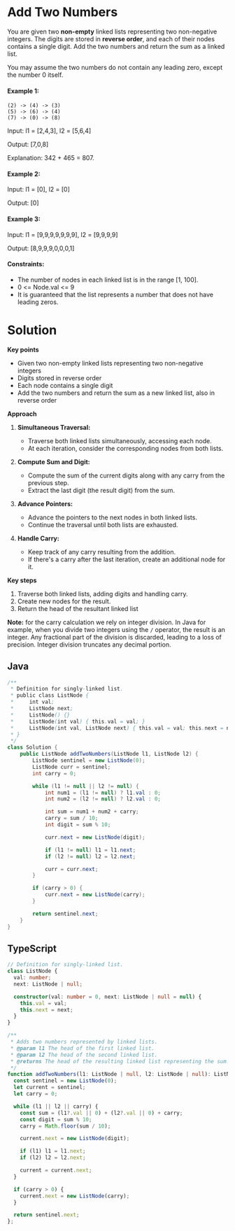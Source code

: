 # Add Two Numbers

You are given two **non-empty** linked lists representing two non-negative integers. The digits are stored in **reverse order**, and each of their nodes contains a single digit. Add the two numbers and return the sum as a linked list.

You may assume the two numbers do not contain any leading zero, except the number 0 itself.

#### Example 1:

```
(2) -> (4) -> (3)
(5) -> (6) -> (4)
(7) -> (0) -> (8)
```
Input: l1 = [2,4,3], l2 = [5,6,4]

Output: [7,0,8]

Explanation: 342 + 465 = 807.

#### Example 2:

Input: l1 = [0], l2 = [0]

Output: [0]

#### Example 3:

Input: l1 = [9,9,9,9,9,9,9], l2 = [9,9,9,9]

Output: [8,9,9,9,0,0,0,1]

#### Constraints:

- The number of nodes in each linked list is in the range [1, 100].
- 0 <= Node.val <= 9
- It is guaranteed that the list represents a number that does not have leading zeros.

# Solution

**Key points**

- Given two non-empty linked lists representing two non-negative integers
- Digits stored in reverse order
- Each node contains a single digit
- Add the two numbers and return the sum as a new linked list, also in reverse order

**Approach**

1. **Simultaneous Traversal:**
   - Traverse both linked lists simultaneously, accessing each node.
   - At each iteration, consider the corresponding nodes from both lists.

2. **Compute Sum and Digit:**
   - Compute the sum of the current digits along with any carry from the previous step.
   - Extract the last digit (the result digit) from the sum.

3. **Advance Pointers:**
   - Advance the pointers to the next nodes in both linked lists.
   - Continue the traversal until both lists are exhausted.

4. **Handle Carry:**
   - Keep track of any carry resulting from the addition.
   - If there's a carry after the last iteration, create an additional node for it.

**Key steps**

1. Traverse both linked lists, adding digits and handling carry.
2. Create new nodes for the result.
3. Return the head of the resultant linked list

**Note:** for the carry calculation we rely on integer division. In Java for example, when you divide two integers using the `/` operator, the result is an integer. Any fractional part of the division is discarded, leading to a loss of precision. Integer division truncates any decimal portion.

## Java

```java
/**
 * Definition for singly-linked list.
 * public class ListNode {
 *     int val;
 *     ListNode next;
 *     ListNode() {}
 *     ListNode(int val) { this.val = val; }
 *     ListNode(int val, ListNode next) { this.val = val; this.next = next; }
 * }
 */
class Solution {
    public ListNode addTwoNumbers(ListNode l1, ListNode l2) {
        ListNode sentinel = new ListNode(0);
        ListNode curr = sentinel;
        int carry = 0;

        while (l1 != null || l2 != null) {
            int num1 = (l1 != null) ? l1.val : 0;
            int num2 = (l2 != null) ? l2.val : 0;

            int sum = num1 + num2 + carry;
            carry = sum / 10;
            int digit = sum % 10;

            curr.next = new ListNode(digit);

            if (l1 != null) l1 = l1.next;
            if (l2 != null) l2 = l2.next;

            curr = curr.next;
        }

        if (carry > 0) {
            curr.next = new ListNode(carry);
        }

        return sentinel.next;
    }
}
```

## TypeScript

```ts
// Definition for singly-linked list.
class ListNode {
  val: number;
  next: ListNode | null;

  constructor(val: number = 0, next: ListNode | null = null) {
    this.val = val;
    this.next = next;
  }
}

/**
 * Adds two numbers represented by linked lists.
 * @param l1 The head of the first linked list.
 * @param l2 The head of the second linked list.
 * @returns The head of the resulting linked list representing the sum.
 */
function addTwoNumbers(l1: ListNode | null, l2: ListNode | null): ListNode | null {
  const sentinel = new ListNode(0);
  let current = sentinel;
  let carry = 0;

  while (l1 || l2 || carry) {
    const sum = (l1?.val || 0) + (l2?.val || 0) + carry;
    const digit = sum % 10;
    carry = Math.floor(sum / 10);

    current.next = new ListNode(digit);

    if (l1) l1 = l1.next;
    if (l2) l2 = l2.next;

    current = current.next;
  }

  if (carry > 0) {
    current.next = new ListNode(carry);
  }

  return sentinel.next;
};
```